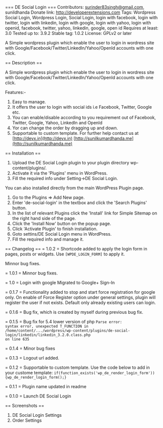 === DE Social Login ===
Contributors: surinder83singh@gmail.com, sunildhanda
Donate link: http://developerextensions.com
Tags: Wordpress Social Login, Wordpress Login, Social Login, login with facebook, login with twitter, login with linkedin, login with google, login with yahoo, login with openid, facebook, twitter, yahoo, linkedin, google, open id
Requires at least: 3.0
Tested up to: 3.9.2
Stable tag: 1.0.2
License: GPLv2 or later

A Simple wordpress plugin which enable the user to login in wordress site with Google/Facebook/Twitter/LinkedIn/Yahoo/OpenId accounts with one click.

== Description ==

A Simple wordpress plugin which enable the user to login in wordress site with Google/Facebook/Twitter/LinkedIn/Yahoo/OpenId accounts with one click.

Features:-
1. Easy to manage.
2. It offers the user to login with social ids i.e Facebook, Twitter, Google etc.
3. You can enable/disable according to you requirement out of Facebook, Twitter, Google, Yahoo, LinkedIn and OpenId
4. Yor can change the order by dragging up and down.
5. Supportable to custom template.
For further help contact us at [http://devx.in](http://devx.in) [http://sunilkumardhanda.me](http://sunilkumardhanda.me)

== Installation ==

1. Upload the DE Social Login plugin to your plugin directory wp-content/plugins/. 
2. Activate it via the 'Plugins' menu in WordPress.
3. Fill the required info under Setting->DE Social Login.

You can also installed directly from the main WordPress Plugin page.

1. Go to the Plugins => Add New page.
2. Enter 'de-social-login' in the textbox and click the 'Search Plugins' button.
3. In the list of relevant Plugins click the 'Install' link for Simple Sitemap on the right hand side of the page.
4. Click the 'Install Now' button on the popup page.
5. Click 'Activate Plugin' to finish installation.
6. Goto settins/DE Social Login menu in WordPress.
7. Fill the required info and manage it.


== Changelog ==
= 1.0.2 =
Shortcode added to apply the login form in pages, posts or widgets.
Use <code>[WPDE_LOGIN_FORM]</code> to apply it.

Minnor bug fixes.

= 1.0.1 =
Minnor bug fixes.

= 1.0 =
Login with google Migrated to Google+ Sign-In

= 0.1.7 =
Functionality added to stop and start force registration for google only.
On enable of Force Register option under general settings, plugin will register the user if not exists. Default only already existing users can login.

= 0.1.6 =
Bug fix, which is created by myself during previous bug fix.

= 0.1.5 =
Bug fix for 5.4 lower version of php
<code>Parse error: syntax error, unexpected T_FUNCTION in /home/content/.../wordpress/wp-content/plugins/de-social-login/linkedin/linkedin_3.2.0.class.php on line 635</code>

= 0.1.4 =
Minor bug fixes

= 0.1.3 =
Logout url added.

= 0.1.2 =
Supportable to custom template. Use the code below to add in your custome template:
<code>if(function_exists('wp_de_render_login_form')){wp_de_render_login_form();}</code>

= 0.1.1 =
Plugin name updated in readme

= 0.1.0 =
Launch DE Social Login

== Screenshots ==
1. DE Social Login Settings
2. Order Settings
